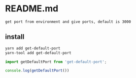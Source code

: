# README.md

    get port from environment and give ports, default is 3000

## install

```bash
yarn add get-default-port
yarn-tool add get-default-port
```

```typescript
import getDefaultPort from 'get-default-port'; 

console.log(getDefaultPort())
```
